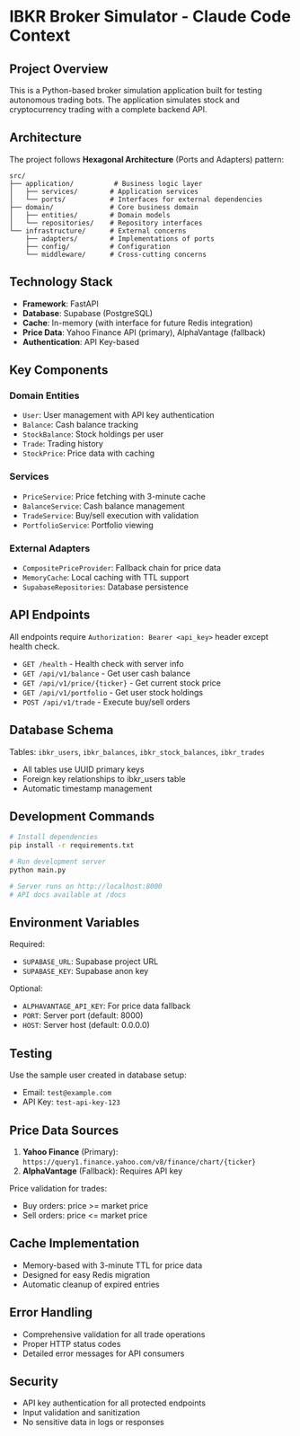 # IBKR Broker Simulator - Claude Code Context

## Project Overview

This is a Python-based broker simulation application built for testing autonomous trading bots. The application simulates stock and cryptocurrency trading with a complete backend API.

## Architecture

The project follows **Hexagonal Architecture** (Ports and Adapters) pattern:

```
src/
├── application/          # Business logic layer
│   ├── services/        # Application services
│   └── ports/           # Interfaces for external dependencies
├── domain/              # Core business domain
│   ├── entities/        # Domain models
│   └── repositories/    # Repository interfaces
└── infrastructure/      # External concerns
    ├── adapters/        # Implementations of ports
    ├── config/          # Configuration
    └── middleware/      # Cross-cutting concerns
```

## Technology Stack

- **Framework**: FastAPI
- **Database**: Supabase (PostgreSQL)
- **Cache**: In-memory (with interface for future Redis integration)
- **Price Data**: Yahoo Finance API (primary), AlphaVantage (fallback)
- **Authentication**: API Key-based

## Key Components

### Domain Entities
- `User`: User management with API key authentication
- `Balance`: Cash balance tracking
- `StockBalance`: Stock holdings per user
- `Trade`: Trading history
- `StockPrice`: Price data with caching

### Services
- `PriceService`: Price fetching with 3-minute cache
- `BalanceService`: Cash balance management
- `TradeService`: Buy/sell execution with validation
- `PortfolioService`: Portfolio viewing

### External Adapters
- `CompositePriceProvider`: Fallback chain for price data
- `MemoryCache`: Local caching with TTL support
- `SupabaseRepositories`: Database persistence

## API Endpoints

All endpoints require `Authorization: Bearer <api_key>` header except health check.

- `GET /health` - Health check with server info
- `GET /api/v1/balance` - Get user cash balance
- `GET /api/v1/price/{ticker}` - Get current stock price
- `GET /api/v1/portfolio` - Get user stock holdings
- `POST /api/v1/trade` - Execute buy/sell orders

## Database Schema

Tables: `ibkr_users`, `ibkr_balances`, `ibkr_stock_balances`, `ibkr_trades`
- All tables use UUID primary keys
- Foreign key relationships to ibkr_users table
- Automatic timestamp management

## Development Commands

```bash
# Install dependencies
pip install -r requirements.txt

# Run development server
python main.py

# Server runs on http://localhost:8000
# API docs available at /docs
```

## Environment Variables

Required:
- `SUPABASE_URL`: Supabase project URL
- `SUPABASE_KEY`: Supabase anon key

Optional:
- `ALPHAVANTAGE_API_KEY`: For price data fallback
- `PORT`: Server port (default: 8000)
- `HOST`: Server host (default: 0.0.0.0)

## Testing

Use the sample user created in database setup:
- Email: `test@example.com`
- API Key: `test-api-key-123`

## Price Data Sources

1. **Yahoo Finance** (Primary): `https://query1.finance.yahoo.com/v8/finance/chart/{ticker}`
2. **AlphaVantage** (Fallback): Requires API key

Price validation for trades:
- Buy orders: price >= market price
- Sell orders: price <= market price

## Cache Implementation

- Memory-based with 3-minute TTL for price data
- Designed for easy Redis migration
- Automatic cleanup of expired entries

## Error Handling

- Comprehensive validation for all trade operations
- Proper HTTP status codes
- Detailed error messages for API consumers

## Security

- API key authentication for all protected endpoints
- Input validation and sanitization
- No sensitive data in logs or responses